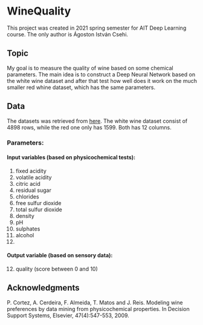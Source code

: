 # WineQuality
This project was created in 2021 spring semester for AIT Deep Learning course.
The only author is Ágoston István Csehi.

## Topic
My goal is to measure the quality of wine based on some chemical parameters. The main idea is to construct a Deep Neural Network based on the white wine dataset and after that test how well does it work on the much smaller red whine dataset, which has the same parameters.

## Data
The datasets was retrieved from [here](http://www3.dsi.uminho.pt/pcortez/wine/).
The white wine dataset consist of 4898 rows, while the red one only has 1599.
Both has 12 columns.

### Parameters:

#### Input variables (based on physicochemical tests):
1. fixed acidity
2. volatile acidity
3. citric acid
4. residual sugar
5. chlorides
6. free sulfur dioxide
7. total sulfur dioxide
8. density
9. pH
10. sulphates
11. alcohol 
12. 
#### Output variable (based on sensory data):
12. quality (score between 0 and 10)

## Acknowledgments
P. Cortez, A. Cerdeira, F. Almeida, T. Matos and J. Reis. Modeling wine preferences by data mining from physicochemical properties. In Decision Support Systems, Elsevier, 47(4):547-553, 2009.

